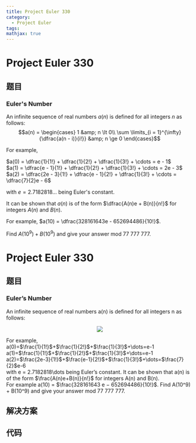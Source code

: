 ```yaml
---
title: Project Euler 330
category:
  - Project Euler
tags:
mathjax: true
---
```

<escape><!-- more --></escape>
    
# Project Euler 330
## 题目
### Euler's Number


An infinite sequence of real numbers <var>a</var>(<var>n</var>) is defined for all integers <var>n</var> as follows:
$$a(n) = \begin{cases}
1 &amp; n \lt 0\\
\sum \limits_{i = 1}^{\infty}{\dfrac{a(n - i)}{i!}} &amp; n \ge 0
\end{cases}$$

For example,<br />

$a(0) = \dfrac{1}{1!} + \dfrac{1}{2!} + \dfrac{1}{3!} + \cdots = e - 1$<br />
$a(1) = \dfrac{e - 1}{1!} + \dfrac{1}{2!} + \dfrac{1}{3!} + \cdots = 2e - 3$<br />
$a(2) = \dfrac{2e - 3}{1!} + \dfrac{e - 1}{2!} + \dfrac{1}{3!} + \cdots = \dfrac{7}{2}e - 6$

with $e = 2.7182818\dots$ being Euler's constant.

It can be shown that $a(n)$ is of the form $\dfrac{A(n)e + B(n)}{n!}$ for integers $A(n)$ and $B(n)$.

For example, $a(10) = \dfrac{328161643e - 652694486}{10!}$.

Find $A(10^9) + B(10^9)$ and give your answer mod 77 777 777.


# Project Euler 330
## 题目
### Euler’s Number

An infinite sequence of real numbers a(n) is defined for all integers n as follows:
<center><img src="https://projecteuler.net/project/images/p330_formula.gif"></center>

For example,<br>a(0)=$\frac{1}{1!}$+$\frac{1}{2!}$+$\frac{1}{3!}$+\dots=e-1<br>a(1)=$\frac{1}{1!}$+$\frac{1}{2!}$+$\frac{1}{3!}$+\dots=e-1<br>a(2)=$\frac{2e-3}{1!}$+$\frac{e-1}{2!}$+$\frac{1}{3!}$+\dots=$\frac{7}{2}$e-6<br>with e = 2.7182818\dots being Euler’s constant.
It can be shown that a(n) is of the form $\frac{A(n)e+B(n)}{n!}$ for integers A(n) and B(n).<br>For example a(10) = $\frac{328161643 e − 652694486}{10!}$.
Find A(10^9) + B(10^9) and give your answer mod 77 777 777.


## 解决方案


## 代码


